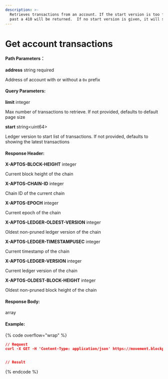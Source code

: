 ```yaml
---
description: >-
  Retrieves transactions from an account. If the start version is too far in the
  past a 410 will be returned.  If no start version is given, it will start at 0
---
```


# Get account transactions

#### Path Parameters：

**address** string required

Address of account with or without a `0x` prefix

#### Query Parameters:

**limit** integer

Max number of transactions to retrieve. If not provided, defaults to default page size

**start** string\<uint64>

Ledger version to start list of transactions. If not provided, defaults to showing the latest transactions

#### **Response Header:**

**X-APTOS-BLOCK-HEIGHT** integer&#x20;

Current block height of the chain

**X-APTOS-CHAIN-ID** integer&#x20;

Chain ID of the current chain

**X-APTOS-EPOCH** integer&#x20;

Current epoch of the chain

**X-APTOS-LEDGER-OLDEST-VERSION** integer&#x20;

Oldest non-pruned ledger version of the chain

**X-APTOS-LEDGER-TIMESTAMPUSEC** integer&#x20;

Current timestamp of the chain

**X-APTOS-LEDGER-VERSION** integer&#x20;

Current ledger version of the chain

**X-APTOS-OLDEST-BLOCK-HEIGHT** integer&#x20;

Oldest non-pruned block height of the chain

#### **Response Body:**

array

#### Example:

{% code overflow="wrap" %}
```json
// Request
curl -X GET -H 'Content-Type: application/json' https://movement.blockpi.network/rpc/v1/your_api_key/v1/accounts/0x9e5cf6e900fecbb716eb64781d40a5b1db9652caa6b61c188184b28c41687db2/transactions


// Result

```
{% endcode %}
